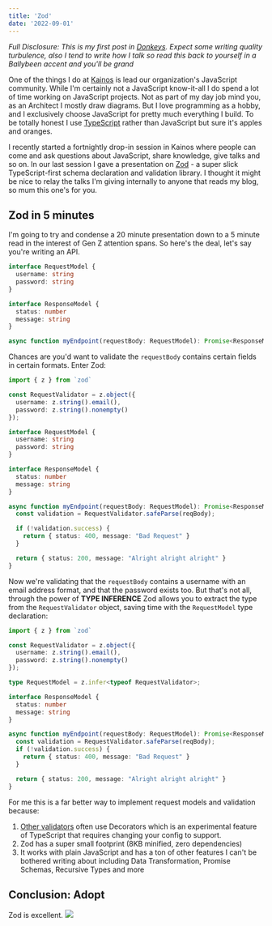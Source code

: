 ```yaml
---
title: 'Zod'
date: '2022-09-01'
---
```


*Full Disclosure: This is my first post in [Donkeys](https://www.irelandbeforeyoudie.com/20-irish-slang-phrases-you-need-to-know/#h-13-donkey-s-years). Expect some writing quality turbulence, also I tend to write how I talk so read this back to yourself in a Ballybeen accent and you'll be grand*

One of the things I do at [Kainos](https://www.kainos.com/) is lead our organization's JavaScript community. While I'm certainly not a JavaScript know-it-all I do spend a lot of time working on JavaScript projects. Not as part of my day job mind you, as an Architect I mostly draw diagrams. But I love programming as a hobby, and I exclusively choose JavaScript for pretty much everything I build. To be totally honest I use [TypeScript](https://www.typescriptlang.org/) rather than JavaScript but sure it's apples and oranges.

I recently started a fortnightly drop-in session in Kainos where people can come and ask questions about JavaScript, share knowledge, give talks and so on. In our last session I gave a presentation on [Zod](https://zod.dev/) - a super slick TypeScript-first schema declaration and validation library. I thought it might be nice to relay the talks I'm giving internally to anyone that reads my blog, so mum this one's for you.

## Zod in 5 minutes

I'm going to try and condense a 20 minute presentation down to a 5 minute read in the interest of Gen Z attention spans. So here's the deal, let's say you're writing an API.

```typescript
interface RequestModel {
  username: string
  password: string
}

interface ResponseModel {
  status: number
  message: string
}

async function myEndpoint(requestBody: RequestModel): Promise<ResponseModel> { ... }
```

Chances are you'd want to validate the `requestBody` contains certain fields in certain formats. Enter Zod:

```typescript
import { z } from `zod`

const RequestValidator = z.object({
  username: z.string().email(),
  password: z.string().nonempty()
});

interface RequestModel {
  username: string
  password: string
}

interface ResponseModel {
  status: number
  message: string
}

async function myEndpoint(requestBody: RequestModel): Promise<ResponseModel> { 
  const validation = RequestValidator.safeParse(reqBody);

  if (!validation.success) {
    return { status: 400, message: "Bad Request" }
  }

  return { status: 200, message: "Alright alright alright" }
}
```

Now we're validating that the `requestBody` contains a username with an email address format, and that the password exists too. But that's not all, through the power of **TYPE INFERENCE** Zod allows you to extract the type from the `RequestValidator` object, saving time with the `RequestModel` type declaration:

```typescript
import { z } from `zod`

const RequestValidator = z.object({
  username: z.string().email(),
  password: z.string().nonempty()
});

type RequestModel = z.infer<typeof RequestValidator>;

interface ResponseModel {
  status: number
  message: string
}

async function myEndpoint(requestBody: RequestModel): Promise<ResponseModel> { 
  const validation = RequestValidator.safeParse(reqBody);
  if (!validation.success) {
    return { status: 400, message: "Bad Request" }
  }

  return { status: 200, message: "Alright alright alright" }
}
```

For me this is a far better way to implement request models and validation because:
1. [Other validators](https://github.com/typestack/class-validator) often use Decorators which is an experimental feature of TypeScript that requires changing your config to support.
2. Zod has a super small footprint (8KB minified, zero dependencies)
3. It works with plain JavaScript and has a ton of other features I can't be bothered writing about including Data Transformation, Promise Schemas, Recursive Types and more

## Conclusion: Adopt

Zod is excellent.
![](https://c.tenor.com/Hoo34ly0rZwAAAAC/futurama-toad.gif)